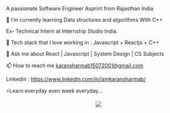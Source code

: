 A passionate Software Engineer Asprint from Rajasthan India
                                        
🔭 I’m currently learning Data structures and algorithms With C++

Ex- Technical Intern at Internship Studio India.

🌱 Tech stack that I love working in : Javascript + Reactjs + C++

💬 Ask me about React | Javascript | System Design | CS Subjects

📫 How to reach me karansharmab15072001@gmail.com

Linkedin : https://www.linkedin.com/in/iamkaransharmab/


⚡Learn everyday even week everyday...

 
  <div id="header" align="center">
  <img src="https://media.giphy.com/media/RbDKaczqWovIugyJmW/giphy.gif" width="full"/>
</div>
